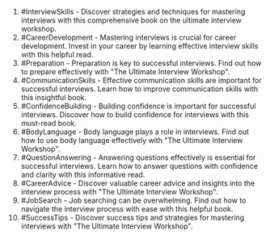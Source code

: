 1. #InterviewSkills - Discover strategies and techniques for mastering interviews with this comprehensive book on the ultimate interview workshop.
2. #CareerDevelopment - Mastering interviews is crucial for career development. Invest in your career by learning effective interview skills with this helpful read.
3. #Preparation - Preparation is key to successful interviews. Find out how to prepare effectively with "The Ultimate Interview Workshop".
4. #CommunicationSkills - Effective communication skills are important for successful interviews. Learn how to improve communication skills with this insightful book.
5. #ConfidenceBuilding - Building confidence is important for successful interviews. Discover how to build confidence for interviews with this must-read book.
6. #BodyLanguage - Body language plays a role in interviews. Find out how to use body language effectively with "The Ultimate Interview Workshop".
7. #QuestionAnswering - Answering questions effectively is essential for successful interviews. Learn how to answer questions with confidence and clarity with this informative read.
8. #CareerAdvice - Discover valuable career advice and insights into the interview process with "The Ultimate Interview Workshop".
9. #JobSearch - Job searching can be overwhelming. Find out how to navigate the interview process with ease with this helpful book.
10. #SuccessTips - Discover success tips and strategies for mastering interviews with "The Ultimate Interview Workshop".
